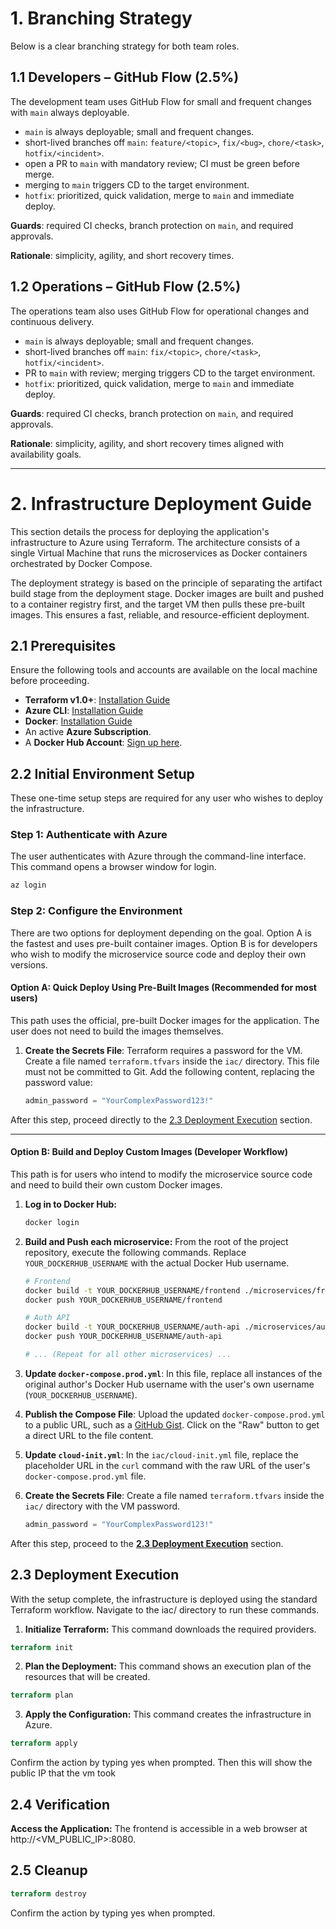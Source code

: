 # 1. Branching Strategy

Below is a clear branching strategy for both team roles.

## 1.1 Developers – GitHub Flow (2.5%)

The development team uses GitHub Flow for small and frequent changes with `main` always deployable.

- `main` is always deployable; small and frequent changes.
- short-lived branches off `main`: `feature/<topic>`, `fix/<bug>`, `chore/<task>`, `hotfix/<incident>`.
- open a PR to `main` with mandatory review; CI must be green before merge.
- merging to `main` triggers CD to the target environment.
- `hotfix`: prioritized, quick validation, merge to `main` and immediate deploy.

**Guards**: required CI checks, branch protection on `main`, and required approvals.

**Rationale**: simplicity, agility, and short recovery times.

## 1.2 Operations – GitHub Flow (2.5%)

The operations team also uses GitHub Flow for operational changes and continuous delivery.

- `main` is always deployable; small and frequent changes.
- short-lived branches off `main`: `fix/<topic>`, `chore/<task>`, `hotfix/<incident>`.
- PR to `main` with review; merging triggers CD to the target environment.
- `hotfix`: prioritized, quick validation, merge to `main` and immediate deploy.

**Guards**: required CI checks, branch protection on `main`, and required approvals.

**Rationale**: simplicity, agility, and short recovery times aligned with availability goals.

---

# 2. Infrastructure Deployment Guide

This section details the process for deploying the application's infrastructure to Azure using Terraform. The architecture consists of a single Virtual Machine that runs the microservices as Docker containers orchestrated by Docker Compose.

The deployment strategy is based on the principle of separating the artifact build stage from the deployment stage. Docker images are built and pushed to a container registry first, and the target VM then pulls these pre-built images. This ensures a fast, reliable, and resource-efficient deployment.

## 2.1 Prerequisites

Ensure the following tools and accounts are available on the local machine before proceeding.

- **Terraform v1.0+**: [Installation Guide](https://learn.hashicorp.com/tutorials/terraform/install-cli)
- **Azure CLI**: [Installation Guide](https://docs.microsoft.com/en-us/cli/azure/install-azure-cli)
- **Docker**: [Installation Guide](https://docs.docker.com/get-docker/)
- An active **Azure Subscription**.
- A **Docker Hub Account**: [Sign up here](https://hub.docker.com/).

## 2.2 Initial Environment Setup

These one-time setup steps are required for any user who wishes to deploy the infrastructure.

### Step 1: Authenticate with Azure

The user authenticates with Azure through the command-line interface. This command opens a browser window for login.

```bash
az login
```

### Step 2: Configure the Environment

There are two options for deployment depending on the goal. Option A is the fastest and uses pre-built container images. Option B is for developers who wish to modify the microservice source code and deploy their own versions.

#### Option A: Quick Deploy Using Pre-Built Images (Recommended for most users)

This path uses the official, pre-built Docker images for the application. The user does not need to build the images themselves.

1.  **Create the Secrets File**: Terraform requires a password for the VM. Create a file named `terraform.tfvars` inside the `iac/` directory. This file must not be committed to Git. Add the following content, replacing the password value:

    ```terraform
    admin_password = "YourComplexPassword123!"
    ```

After this step, proceed directly to the [2.3 Deployment Execution](#23-deployment-execution) section.

---

#### Option B: Build and Deploy Custom Images (Developer Workflow)

This path is for users who intend to modify the microservice source code and need to build their own custom Docker images.

1.  **Log in to Docker Hub:**
    ```bash
    docker login
    ```

2.  **Build and Push each microservice:** From the root of the project repository, execute the following commands. Replace `YOUR_DOCKERHUB_USERNAME` with the actual Docker Hub username.

    ```bash
    # Frontend
    docker build -t YOUR_DOCKERHUB_USERNAME/frontend ./microservices/frontend
    docker push YOUR_DOCKERHUB_USERNAME/frontend

    # Auth API
    docker build -t YOUR_DOCKERHUB_USERNAME/auth-api ./microservices/auth-api
    docker push YOUR_DOCKERHUB_USERNAME/auth-api

    # ... (Repeat for all other microservices) ...
    ```

3.  **Update `docker-compose.prod.yml`**: In this file, replace all instances of the original author's Docker Hub username with the user's own username (`YOUR_DOCKERHUB_USERNAME`).

4.  **Publish the Compose File**: Upload the updated `docker-compose.prod.yml` to a public URL, such as a [GitHub Gist](https://gist.github.com/). Click on the "Raw" button to get a direct URL to the file content.

5.  **Update `cloud-init.yml`**: In the `iac/cloud-init.yml` file, replace the placeholder URL in the `curl` command with the raw URL of the user's `docker-compose.prod.yml` file.

6.  **Create the Secrets File**: Create a file named `terraform.tfvars` inside the `iac/` directory with the VM password.

    ```terraform
    admin_password = "YourComplexPassword123!"
    ```
After this step, proceed to the **[2.3 Deployment Execution](#23-deployment-execution)** section.

## 2.3 Deployment Execution

With the setup complete, the infrastructure is deployed using the standard Terraform workflow. Navigate to the iac/ directory to run these commands.

1. **Initialize Terraform:** This command downloads the required providers.

```terraform
terraform init
```

2. **Plan the Deployment:** This command shows an execution plan of the resources that will be created.

```terraform
terraform plan
```

3. **Apply the Configuration:** This command creates the infrastructure in Azure.

```terraform
terraform apply
```

Confirm the action by typing yes when prompted. Then this will show the public IP that the vm took

## 2.4 Verification

**Access the Application:** The frontend is accessible in a web browser at http://<VM_PUBLIC_IP>:8080.

## 2.5 Cleanup

```terraform
terraform destroy
```

Confirm the action by typing yes when prompted.